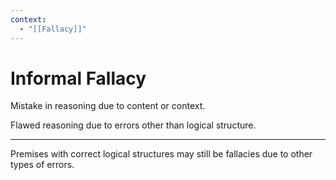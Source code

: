 ```yaml
---
context:
  - "[[Fallacy]]"
---
```


# Informal Fallacy

Mistake in reasoning due to content or context.

Flawed reasoning due to errors other than logical structure.

---

Premises with correct logical structures may still be fallacies due to other types of errors.
